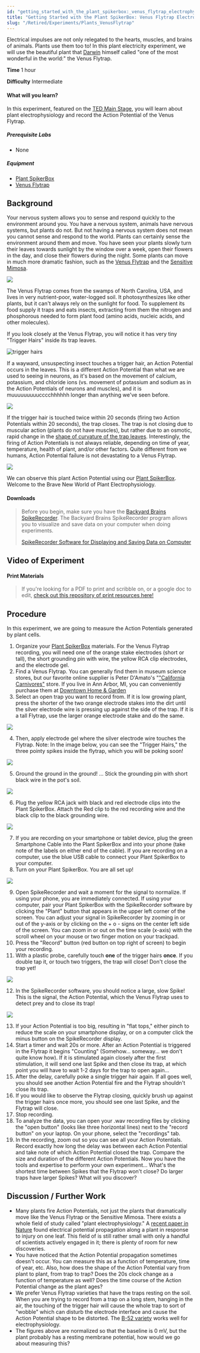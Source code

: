 ```yaml
---
id: "getting_started_with_the_plant_spikerbox:_venus_flytrap_electrophysiology"
title: "Getting Started with the Plant SpikerBox: Venus Flytrap Electrophysiology"
slug: "/Retired/Experiments/Plants_VenusFlytrap"
---
```




Electrical impulses are not only relegated to the hearts, muscles, and brains
of animals. Plants use them too to! In this plant electricity experiment, we
will use the beautiful plant that
[Darwin](http://en.wikipedia.org/wiki/Insectivorous_Plants_\(book\)) himself
called "one of the most wonderful in the world:" the Venus Flytrap.

**Time**  1 hour

**Difficulty**  Intermediate

#### What will you learn?

In this experiment, featured on the [TED Main Stage](https://www.ted.com/talks/greg_gage_electrical_experiments_with_plants_that_count_and_communicate), you will learn about plant
electrophysiology and record the Action Potential of the Venus Flytrap.

##### Prerequisite Labs

* None

##### Equipment

* [Plant SpikerBox](https://backyardbrains.com/products/plantspikerbox)
* [Venus Flytrap](http://www.californiacarnivores.com/dionaeamuscipulab52smalldeluxepotted.aspx)

## Background

Your nervous system allows you to sense and respond quickly to the environment
around you. You have a nervous system, animals have nervous systems, but
plants do not. But not having a nervous system does not mean you cannot sense
and respond to the world. Plants can certainly sense the environment around
them and move. You have seen your plants slowly turn their leaves towards
sunlight by the window over a week, open their flowers in the day, and close
their flowers during the night. Some plants can move in much more dramatic
fashion, such as the [Venus Flytrap](http://en.wikipedia.org/wiki/Venus_fly_trap) and the [Sensitive Mimosa](http://en.wikipedia.org/wiki/Sensitive_mimosa).

[ ![](./img/Venus_Color_web.jpg)](./img/Venus_Color_web.jpg)

The Venus Flytrap comes from the swamps of North Carolina, USA, and lives in
very nutrient-poor, water-logged soil. It photosynthesizes like other plants,
but it can't always rely on the sunlight for food. To supplement its food
supply it traps and eats insects, extracting from them the nitrogen and
phosphorous needed to form plant food (amino acids, nucleic acids, and other
molecules).

If you look closely at the Venus Flytrap, you will notice it has very tiny
"Trigger Hairs" inside its trap leaves.

![trigger hairs](./img/triggerhairs_web.jpg)

If a wayward, unsuspecting insect touches a trigger hair, an Action Potential
occurs in the leaves. This is a different Action Potential than what we are
used to seeing in neurons, as it's based on the movement of calcium,
potassium, and chloride ions (vs. movement of potassium and sodium as in the
Action Potentials of neurons and muscles), and it is muuuuuuuuucccchhhhhh
longer than anything we've seen before.

[
![](./img/Different_Action_Potentials_web.jpg)](./img/Different_Action_Potentials_web.jpg)

If the trigger hair is touched twice within 20 seconds (firing two Action
Potentials within 20 seconds), the trap closes. The trap is not closing due to
muscular action (plants do not have muscles), but rather due to an osmotic,
rapid change in the [shape of curvature of the trap leaves](http://www.ncbi.nlm.nih.gov/pubmed/19513230). Interestingly, the
firing of Action Potentials is not always reliable, depending on time of year,
temperature, health of plant, and/or other factors. Quite different from we
humans, Action Potential failure is not devastating to a Venus Flytrap.

[ ![](./img/Venus_Heart_Comic_web.jpg)](./img/Venus_Heart_Comic_web.jpg)

We can observe this plant Action Potential using our [Plant SpikerBox](https://backyardbrains.com/products/PlantSpikerBox). Welcome to the
Brave New World of Plant Electrophysiology.

#### Downloads

> Before you begin, make sure you have the [Backyard Brains SpikeRecorder](https://backyardbrains.com/products/spikerecorder). The
> Backyard Brains SpikeRecorder program allows you to visualize and save data
> on your computer when doing experiments.
>
> [SpikeRecorder Software for Displaying and Saving Data on Computer](https://backyardbrains.com/products/spikerecorder)

## Video of Experiment

#### Print Materials

> If you're looking for a PDF to print and scribble on, or a google doc to
> edit, [check out this repository of print resources here!](https://drive.google.com/drive/folders/1bE1B0DvsGNauhyj-z8YjzuBXmFYivfkR?usp=sharing)

## Procedure

In this experiment, we are going to measure the Action Potentials generated by
plant cells.

  1. Organize your [Plant SpikerBox](https://www.backyardbrains.com/products/plantspikershield) materials. For the Venus Flytrap recording, you will need one of the orange stake electrodes (short or tall), the short grounding pin with wire, the yellow RCA clip electrodes, and the electrode gel. 
  2. Find a Venus Flytrap. You can generally find them in museum science stores, but our favorite online supplier is Peter D'Amato's "["California Carnivores"](http://www.californiacarnivores.com/) store. If you live in Ann Arbor, MI, you can conveniently purchase them at [Downtown Home & Garden](http://www.downtownhomeandgarden.com/)
  3. Select an open trap you want to record from. If it is low growing plant, press the shorter of the two orange electrode stakes into the dirt until the silver electrode wire is pressing up against the side of the trap. If it is a tall Flytrap, use the larger orange electrode stake and do the same.

[ ![](./img/VenusElectrode1.jpg)](./img/VenusElectrode1.jpg)

  4. Then, apply electrode gel where the silver electrode wire touches the Flytrap. Note: In the image below, you can see the "Trigger Hairs," the three pointy spikes inside the flytrap, which you will be poking soon!

[ ![](./img/VenusElectrode2.jpg)](./img/VenusElectrode2.jpg)

  5. Ground the ground in the ground! ... Stick the grounding pin with short black wire in the pot's soil.

[ ![](./img/VenusGround2.jpg)](./img/VenusGround2.jpg)

  6. Plug the yellow RCA jack with black and red electrode clips into the Plant SpikerBox. Attach the Red clip to the red recording wire and the black clip to the black grounding wire. 

[ ![](./img/VenusClips2.jpg)](./img/VenusClips2.jpg)

  7. If you are recording on your smartphone or tablet device, plug the green Smartphone Cable into the Plant SpikerBox and into your phone (take note of the labels on either end of the cable). If you are recording on a computer, use the blue USB cable to connect your Plant SpikerBox to your computer. 
  8. Turn on your Plant SpikerBox. You are all set up!

[ ![](./img/VenusAllSet3.jpg)](./img/VenusAllSet3.jpg)

  9. Open SpikeRecorder and wait a moment for the signal to normalize. If using your phone, you are immediately connected. If using your computer, pair your Plant SpikerBox with the SpikeRecorder software by clicking the "Plant" button that appears in the upper left corner of the screen. You can adjust your signal in SpikeRecorder by zooming in or out of the y-axis or by clicking on the + o - signs on the center left side of the screen. You can zoom in or out on the time scale (x-axis) with the scroll wheel on your mouse or two finger motion on your trackpad.
  10. Press the "Record" button (red button on top right of screen) to begin your recording. 
  11. With a plastic probe, carefully touch **one** of the trigger hairs **once**. If you double tap it, or touch two triggers, the trap will close! Don't close the trap yet! 

[ ![](./img/VenusPoke.jpg)](./img/VenusPoke.jpg)

  12. In the SpikeRecorder software, you should notice a large, slow Spike! This is the signal, the Action Potential, which the Venus Flytrap uses to detect prey and to close its trap!

[ ![](./img/VenusSpike.jpg)](./img/VenusSpike.jpg)

  13. If your Action Potential is too big, resulting in "flat tops," either pinch to reduce the scale on your smartphone display, or on a computer click the minus button on the SpikeRecorder display. 
  14. Start a timer and wait 20s or more. After an Action Potential is triggered in the Flytrap it begins "Counting" (Somehow... someway... we don't quite know how). If it is stimulated again closely after the first stimulation, it will send one last Spike and then close its trap, at which point you will have to wait 1-2 days for the trap to open again...
  15. After the delay, carefully poke a single trigger hair again. If all goes well, you should see another Action Potential fire and the Flytrap shouldn't close its trap. 
  16. If you would like to observe the Flytrap closing, quickly brush up against the trigger hairs once more, you should see one last Spike, and the Flytrap will close. 
  17. Stop recording. 
  18. To analyze the data, you can open your .wav recording files by clicking the "open button" (looks like three horizontal lines) next to the "record button" on your laptop. On your phone, select the "recordings" tab. 
  19. In the recording, zoom out so you can see all your Action Potentials. Record exactly how long the delay was between each Action Potential and take note of which Action Potential closed the trap. Compare the size and duration of the different Action Potentials. Now you have the tools and expertise to perform your own experiment... What's the shortest time between Spikes that the Flytrap won't close? Do larger traps have larger Spikes? What will you discover? 

## Discussion / Further Work

* Many plants fire Action Potentials, not just the plants that dramatically move like the Venus Flytrap or the Sensitive Mimosa. There exists a whole field of study called "plant electrophysiology." A [recent paper in Nature](http://www.nature.com/nature/journal/v500/n7463/full/500404a.html) found electrical potential propagation along a plant in response to injury on one leaf. This field of is still rather small with only a handful of scientists actively engaged in it; there is plenty of room for new discoveries. 
* You have noticed that the Action Potential propagation sometimes doesn't occur. You can measure this as a function of temperature, time of year, etc. Also, how does the shape of the Action Potential vary from plant to plant, from trap to trap? Does the 20s clock change as a function of temperature as well? Does the time course of the Action Potential change as the plant ages? 
* We prefer Venus Flytrap varieties that have the traps resting on the soil. When you are trying to record from a trap on a long stem, hanging in the air, the touching of the trigger hair will cause the whole trap to sort of "wobble" which can disturb the electrode interface and cause the Action Potential shape to be distorted. The [B-52 variety](http://www.californiacarnivores.com/dionaeamuscipulab-52xginormous.aspx) works well for electrophysiology. 
* The figures above are normalized so that the baseline is 0 mV, but the plant probably has a resting membrane potential, how would we go about measuring this? 

